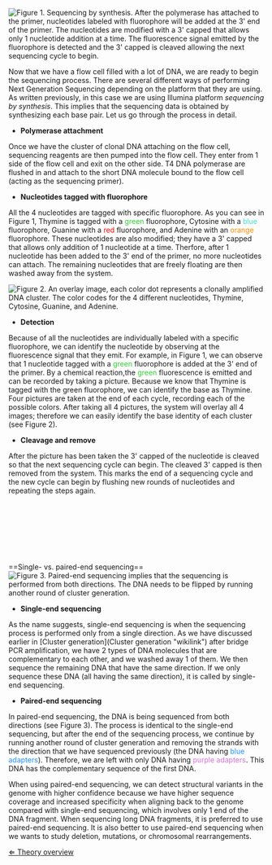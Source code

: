![**Figure 1.** Sequencing by synthesis. After the polymerase has
attached to the primer, nucleotides labeled with fluorophore will be
added at the 3' end of the primer. The nucleotides are modified with a
3' capped that allows only 1 nucleotide addition at a time. The
fluorescence signal emitted by the fluorophore is detected and the 3'
capped is cleaved allowing the next sequencing cycle to
begin.]( Sbs.jpg "Figure 1. Sequencing by synthesis. After the polymerase has attached to the primer, nucleotides labeled with fluorophore will be added at the 3' end of the primer. The nucleotides are modified with a 3' capped that allows only 1 nucleotide addition at a time. The fluorescence signal emitted by the fluorophore is detected and the 3' capped is cleaved allowing the next sequencing cycle to begin.")

Now that we have a flow cell filled with a lot of DNA, we are ready to
begin the sequencing process. There are several different ways of
performing Next Generation Sequencing depending on the platform that
they are using. As written previously, in this case we are using
Illumina platform *sequencing by synthesis*. This implies that the
sequencing data is obtained by synthesizing each base pair. Let us go
through the process in detail.

-   **Polymerase attachment**

Once we have the cluster of clonal DNA attaching on the flow cell,
sequencing reagents are then pumped into the flow cell. They enter from
1 side of the flow cell and exit on the other side. T4 DNA polymerase
are flushed in and attach to the short DNA molecule bound to the flow
cell (acting as the sequencing primer).

-   **Nucleotides tagged with fluorophore**

All the 4 nucleotides are tagged with specific fluorophore. As you can
see in Figure 1, Thymine is tagged with a
<span style="color:#32CD32">green</span> fluorophore, Cytosine with a
<span style="color:#40E0D0">blue</span> fluorophore, Guanine with a
<span style="color:#FF0000">red</span> fluorophore, and Adenine with an
<span style="color:#FF8C00">orange</span> fluorophore. These nucleotides
are also modified; they have a 3' capped that allows only addition of 1
nucleotide at a time. Therfore, after 1 nucleotide has been added to the
3' end of the primer, no more nucleotides can attach. The remaining
nucleotides that are freely floating are then washed away from the
system.

![**Figure 2.** An overlay image, each color dot represents a clonally
amplified DNA cluster. The color codes for the 4 different nucleotides,
Thymine, Cytosine, Guanine, and
Adenine.]( Sequenceimage.png "Figure 2. An overlay image, each color dot represents a clonally amplified DNA cluster. The color codes for the 4 different nucleotides, Thymine, Cytosine, Guanine, and Adenine.")

-   **Detection**

Because of all the nucleotides are individually labeled with a specific
fluorophore, we can identify the nucleotide by observing at the
fluorescence signal that they emit. For example, in Figure 1, we can
observe that 1 nucleotide tagged with a
<span style="color:#32CD32">green</span> fluorophore is added at the 3'
end of the primer. By a chemical reaction,the
<span style="color:#32CD32">green</span> fluorescence is emitted and can
be recorded by taking a picture. Because we know that Thymine is tagged
with the green fluorophore, we can identify the base as Thymine. Four
pictures are taken at the end of each cycle, recording each of the
possible colors. After taking all 4 pictures, the system will overlay
all 4 images; therefore we can easily identify the base identity of each
cluster (see Figure 2).

-   **Cleavage and remove**

After the picture has been taken the 3' capped of the nucleotide is
cleaved so that the next sequencing cycle can begin. The cleaved 3'
capped is then removed from the system. This marks the end of a
sequencing cycle and the new cycle can begin by flushing new rounds of
nucleotides and repeating the steps again.

\
\
\
\
\
\
\
==Single- vs. paired-end sequencing== ![**Figure 3.** Paired-end
sequencing implies that the sequencing is performed from both
directions. The DNA needs to be flipped by running another round of
cluster
generation.]( PESeq.jpg "fig:Figure 3. Paired-end sequencing implies that the sequencing is performed from both directions. The DNA needs to be flipped by running another round of cluster generation.")

-   **Single-end sequencing**

As the name suggests, single-end sequencing is when the sequencing
process is performed only from a single direction. As we have discussed
earlier in [Cluster generation](Cluster generation "wikilink") after
bridge PCR amplification, we have 2 types of DNA molecules that are
complementary to each other, and we washed away 1 of them. We then
sequence the remaining DNA that have the same direction. If we only
sequence these DNA (all having the same direction), it is called by
single-end sequencing.

-   **Paired-end sequencing**

In paired-end sequencing, the DNA is being sequenced from both
directions (see Figure 3). The process is identical to the single-end
sequencing, but after the end of the sequencing process, we continue by
running another round of cluster generation and removing the strands
with the direction that we have sequenced previously (the DNA having
<span style="color:#1E90FF">blue adapters</span>). Therefore, we are
left with only DNA having <span style="color:#DA70D6">purple
adapters</span>. This DNA has the complementary sequence of the first
DNA.

When using paired-end sequencing, we can detect structural variants in
the genome with higher confidence because we have higher sequence
coverage and increased specificity when aligning back to the genome
compared with single-end sequencing, which involves only 1 end of the
DNA fragment. When sequencing long DNA fragments, it is preferred to use
paired-end sequencing. It is also better to use paired-end sequencing
when we wants to study deletion, mutations, or chromosomal
rearrangements.

[⇐ Theory overview](NGS_Case "wikilink")

